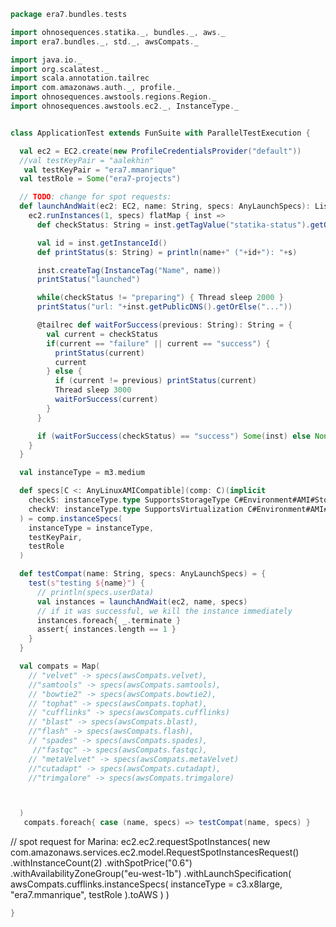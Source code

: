 
```scala
package era7.bundles.tests

import ohnosequences.statika._, bundles._, aws._
import era7.bundles._, std._, awsCompats._

import java.io._
import org.scalatest._
import scala.annotation.tailrec
import com.amazonaws.auth._, profile._
import ohnosequences.awstools.regions.Region._
import ohnosequences.awstools.ec2._, InstanceType._


class ApplicationTest extends FunSuite with ParallelTestExecution {

  val ec2 = EC2.create(new ProfileCredentialsProvider("default"))
  //val testKeyPair = "aalekhin"
   val testKeyPair = "era7.mmanrique"
  val testRole = Some("era7-projects")

  // TODO: change for spot requests:
  def launchAndWait(ec2: EC2, name: String, specs: AnyLaunchSpecs): List[ec2.Instance] = {
    ec2.runInstances(1, specs) flatMap { inst =>
      def checkStatus: String = inst.getTagValue("statika-status").getOrElse("...")

      val id = inst.getInstanceId()
      def printStatus(s: String) = println(name+" ("+id+"): "+s)

      inst.createTag(InstanceTag("Name", name))
      printStatus("launched")

      while(checkStatus != "preparing") { Thread sleep 2000 }
      printStatus("url: "+inst.getPublicDNS().getOrElse("..."))

      @tailrec def waitForSuccess(previous: String): String = {
        val current = checkStatus
        if(current == "failure" || current == "success") {
          printStatus(current)
          current
        } else {
          if (current != previous) printStatus(current)
          Thread sleep 3000
          waitForSuccess(current)
        }
      }

      if (waitForSuccess(checkStatus) == "success") Some(inst) else None
    }
  }

  val instanceType = m3.medium

  def specs[C <: AnyLinuxAMICompatible](comp: C)(implicit
    checkS: instanceType.type SupportsStorageType C#Environment#AMI#Storage,
    checkV: instanceType.type SupportsVirtualization C#Environment#AMI#Virt
  ) = comp.instanceSpecs(
    instanceType = instanceType,
    testKeyPair,
    testRole
  )

  def testCompat(name: String, specs: AnyLaunchSpecs) = {
    test(s"testing ${name}") {
      // println(specs.userData)
      val instances = launchAndWait(ec2, name, specs)
      // if it was successful, we kill the instance immediately
      instances.foreach{ _.terminate }
      assert{ instances.length == 1 }
    }
  }

  val compats = Map(
    // "velvet" -> specs(awsCompats.velvet),
    //"samtools" -> specs(awsCompats.samtools),
    // "bowtie2" -> specs(awsCompats.bowtie2),
    // "tophat" -> specs(awsCompats.tophat),
    // "cufflinks" -> specs(awsCompats.cufflinks)
    // "blast" -> specs(awsCompats.blast),
    //"flash" -> specs(awsCompats.flash),
    // "spades" -> specs(awsCompats.spades),
     //"fastqc" -> specs(awsCompats.fastqc),
    // "metaVelvet" -> specs(awsCompats.metaVelvet)
    //"cutadapt" -> specs(awsCompats.cutadapt),
    //"trimgalore" -> specs(awsCompats.trimgalore)



  )
   compats.foreach{ case (name, specs) => testCompat(name, specs) }
```


// spot request for Marina:
ec2.ec2.requestSpotInstances(
  new com.amazonaws.services.ec2.model.RequestSpotInstancesRequest()
    .withInstanceCount(2)
    .withSpotPrice("0.6")
    .withAvailabilityZoneGroup("eu-west-1b")
    .withLaunchSpecification(
       awsCompats.cufflinks.instanceSpecs(
         instanceType = c3.x8large,
         "era7.mmanrique",
         testRole
       ).toAWS
    )
)


```scala
}

```




[main/scala/era7.bundles/awsCompats.scala]: ../../../main/scala/era7.bundles/awsCompats.scala.md
[main/scala/era7.bundles/std.scala]: ../../../main/scala/era7.bundles/std.scala.md
[test/scala/era7.bundles/Tests.scala]: Tests.scala.md